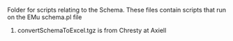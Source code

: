 Folder for scripts relating to the Schema.
These files contain scripts that run on the EMu schema.pl file
  1. convertSchemaToExcel.tgz is from Chresty at Axiell
